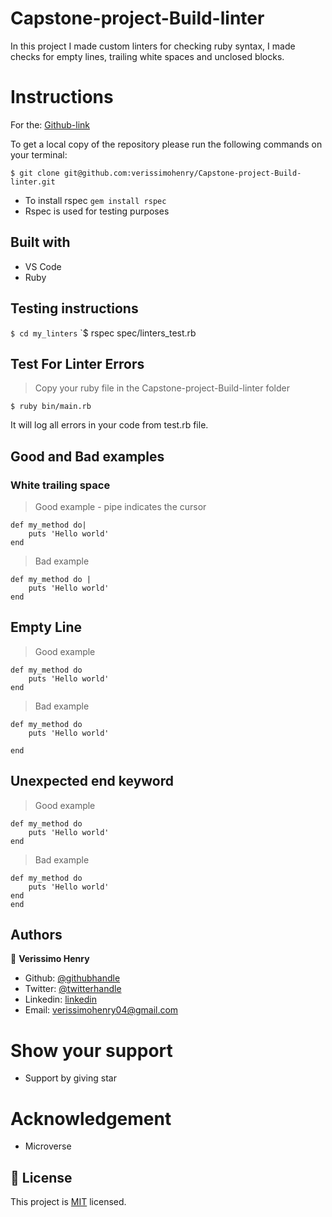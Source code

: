 # Capstone-project-Build-linter

In this project I made custom linters for checking ruby syntax, I made checks for empty lines, trailing white spaces and unclosed blocks.

# Instructions

For the: [Github-link](https://github.com/verissimohenry/Capstone-project-Build-linter)

To get a local copy of the repository please run the following commands on your terminal:

`$ git clone git@github.com:verissimohenry/Capstone-project-Build-linter.git`

- To install rspec `gem install rspec`
- Rspec is used for testing purposes

## Built with

- VS Code
- Ruby

## Testing instructions

`$ cd my_linters`
`$ rspec spec/linters_test.rb

## Test For Linter Errors

> Copy your ruby file in the Capstone-project-Build-linter folder

```
$ ruby bin/main.rb
```

It will log all errors in your code from test.rb file.

## Good and Bad examples

### **White trailing space**

> Good example - pipe indicates the cursor

```
def my_method do|
    puts 'Hello world'
end
```

> Bad example

```
def my_method do |
    puts 'Hello world'
end
```

## Empty Line

> Good example

```
def my_method do
    puts 'Hello world'
end
```

> Bad example

```
def my_method do
    puts 'Hello world'

end
```

## Unexpected end keyword

> Good example

```
def my_method do
    puts 'Hello world'
end
```

> Bad example

```
def my_method do
    puts 'Hello world'
end
end
```

## Authors

👤 **Verissimo Henry**

- Github: [@githubhandle](https://github.com/verissimohenry)
- Twitter: [@twitterhandle](https://twitter.com/verissimohenry)
- Linkedin: [linkedin](https://www.linkedin.com/in/henry-verissimo-618906167/)
- Email: verissimohenry04@gmail.com

# Show your support

- Support by giving star

# Acknowledgement

- Microverse

## 📝 License

This project is [MIT](https://github.com/git/git-scm.com/blob/master/MIT-LICENSE.txt) licensed.
